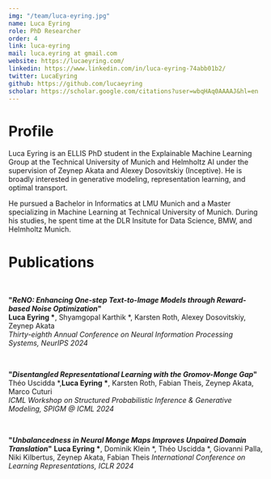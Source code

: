 ```yaml
---
img: "/team/luca-eyring.jpg"
name: Luca Eyring
role: PhD Researcher
order: 4
link: luca-eyring
mail: luca.eyring at gmail.com
website: https://lucaeyring.com/
linkedin: https://www.linkedin.com/in/luca-eyring-74abb01b2/
twitter: LucaEyring
github: https://github.com/lucaeyring
scholar: https://scholar.google.com/citations?user=wbqHAq0AAAAJ&hl=en
---
```


# Profile

Luca Eyring is an ELLIS PhD student in the Explainable Machine Learning Group at the Technical University of Munich and Helmholtz AI under the supervision of Zeynep Akata and Alexey Dosovitskiy (Inceptive). He is broadly interested in generative modeling, representation learning, and optimal transport.

He pursued a Bachelor in Informatics at LMU Munich and a Master specializing in Machine Learning at Technical University of Munich. During his studies, he spent time at the DLR Insitute for Data Science, BMW, and Helmholtz Munich.

# Publications

</br>

__"_ReNO: Enhancing One-step Text-to-Image Models through Reward-based Noise Optimization_"__   
__Luca Eyring *__, Shyamgopal Karthik *, Karsten Roth, Alexey Dosovitskiy, Zeynep Akata   
*Thirty-eighth Annual Conference on Neural Information Processing Systems, NeurIPS 2024*

</br>

__"_Disentangled Representational Learning with the Gromov-Monge Gap_"__   
Théo Uscidda *,__Luca Eyring *__, Karsten Roth, Fabian Theis, Zeynep Akata, Marco Cuturi   
*ICML Workshop on Structured Probabilistic Inference & Generative Modeling, SPIGM @ ICML 2024*

</br>

__"_Unbalancedness in Neural Monge Maps Improves Unpaired Domain Translation_"__
__Luca Eyring *__, Dominik Klein *, Théo Uscidda *, Giovanni Palla, Niki Kilbertus, Zeynep Akata, Fabian Theis
*International Conference on Learning Representations, ICLR 2024*